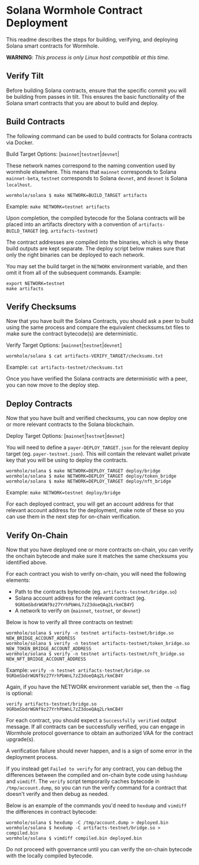 # Solana Wormhole Contract Deployment

This readme describes the steps for building, verifying, and deploying Solana smart contracts for Wormhole.

**WARNING**: *This process is only Linux host compatible at this time.*

## Verify Tilt

Before building Solana contracts, ensure that the specific commit you will be building from passes in tilt.  This ensures the basic functionality of the Solana smart contracts that you are about to build and deploy.


## Build Contracts

The following command can be used to build contracts for Solana contracts via Docker.

Build Target Options: [`mainnet`|`testnet`|`devnet`|

These network names correspond to the naming convention used by wormhole
elsewhere. This means that `mainnet` corresponds to Solana `mainnet-beta`,
`testnet` corresponds to Solana `devnet`, and `devnet` is Solana `localhost`.

```console
wormhole/solana $ make NETWORK=BUILD_TARGET artifacts
```
Example: `make NETWORK=testnet artifacts`


Upon completion, the compiled bytecode for the Solana contracts will be placed into an artifacts directory with a convention of `artifacts-BUILD_TARGET` (eg. `artifacts-testnet`)

The contract addresses are compiled into the binaries, which is why these build
outputs are kept separate. The deploy script below makes sure that only the
right binaries can be deployed to each network.

You may set the build target in the `NETWORK` environment variable, and then
omit it from all of the subsequent commands.
Example:
```console
export NETWORK=testnet
make artifacts
```

## Verify Checksums

Now that you have built the Solana Contracts, you should ask a peer to build using the same process and compare the equivalent checksums.txt files to make sure the contract bytecode(s) are deterministic.

Verify Target Options: [`mainnet`|`testnet`|`devnet`]

```console
wormhole/solana $ cat artifacts-VERIFY_TARGET/checksums.txt
```
Example: `cat artifacts-testnet/checksums.txt`


Once you have verified the Solana contracts are deterministic with a peer, you can now move to the deploy step.

## Deploy Contracts

Now that you have built and verified checksums, you can now deploy one or more relevant contracts to the Solana blockchain.

Deploy Target Options: [`mainnet`|`testnet`|`devnet`]

You will need to define a `payer-DEPLOY_TARGET.json` for the relevant deploy target (eg. `payer-testnet.json`).  This will contain the relevant wallet private key that you will be using to deploy the contracts.

```console
wormhole/solana $ make NETWORK=DEPLOY_TARGET deploy/bridge
wormhole/solana $ make NETWORK=DEPLOY_TARGET deploy/token_bridge
wormhole/solana $ make NETWORK=DEPLOY_TARGET deploy/nft_bridge
```
Example: `make NETWORK=testnet deploy/bridge`

For each deployed contract, you will get an account address for that relevant account address for the deployment, make note of these so you can use them in the next step for on-chain verification.

## Verify On-Chain

Now that you have deployed one or more contracts on-chain, you can verify the onchain bytecode and make sure it matches the same checksums you identified above.

For each contract you wish to verify on-chain, you will need the following elements:

- Path to the contracts bytecode (eg. `artifacts-testnet/bridge.so`)
- Solana account address for the relevant contract (eg. `9GRbmSbdrWGNf9z27YrhPbWnL7zZ3doeQAq2LrkmCB4Y`)
- A network to verify on (`mainnet`, `testnet`, or `devnet`)

Below is how to verify all three contracts on testnet:

```console
wormhole/solana $ verify -n testnet artifacts-testnet/bridge.so NEW_BRIDGE_ACCOUNT_ADDRESS
wormhole/solana $ verify -n testnet artifacts-testnet/token_bridge.so NEW_TOKEN_BRIDGE_ACCOUNT_ADDRESS
wormhole/solana $ verify -n testnet artifacts-testnet/nft_bridge.so NEW_NFT_BRIDGE_ACCOUNT_ADDRESS
```
Example: `verify -n testnet artifacts-testnet/bridge.so 9GRbmSbdrWGNf9z27YrhPbWnL7zZ3doeQAq2LrkmCB4Y`

Again, if you have the NETWORK environment variable set, then the `-n` flag is optional:
```console
verify artifacts-testnet/bridge.so 9GRbmSbdrWGNf9z27YrhPbWnL7zZ3doeQAq2LrkmCB4Y
```

For each contract, you should expect a `Successfully verified` output message.  If all contracts can be successfully verified, you can engage in Wormhole protocol governance to obtain an authorized VAA for the contract upgrade(s).

A verification failure should never happen, and is a sign of some error in the deployment process.

If you instead get `Failed to verify` for any contract, you can debug the differences between the compiled and on-chain byte code using `hashdump` and `vimdiff`.  The `verify` script temporarily caches bytecode in `/tmp/account.dump`, so you can run the verify command for a contract that doesn't verify and then debug as needed.

Below is an example of the commands you'd need to `hexdump` and `vimdiff` the differences in contract bytecode:

```console
wormhole/solana $ hexdump -C /tmp/account.dump > deployed.bin
wormhole/solana $ hexdump -C artifacts-testnet/bridge.so > compiled.bin
wormhole/solana $ vimdiff compiled.bin deployed.bin
```

Do not proceed with governance until you can verify the on-chain bytecode with the locally compiled bytecode.
